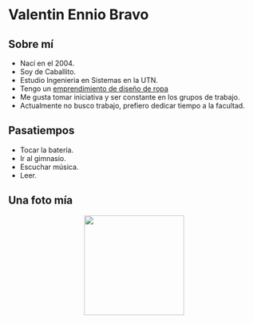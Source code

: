 # Valentin Ennio Bravo
## Sobre mí
- Nací en el 2004.
- Soy de Caballito.
- Estudio Ingenieria en Sistemas en la UTN.
- Tengo un [emprendimiento de diseño de ropa](https://es.fiverr.com/valenennio/create-an-incredible-tshirt-or-hoodie-streetwear-design)
- Me gusta tomar iniciativa y ser constante en los grupos de trabajo.
- Actualmente no busco trabajo, prefiero dedicar tiempo a la facultad.
## Pasatiempos
- Tocar la batería.
- Ir al gimnasio.
- Escuchar música.
- Leer.
## Una foto mía
<p align=center>
  <image src = "https://github.com/pdepviernestm/2024-presentacion-VEBravo/assets/146397261/06146798-4b88-4448-a4de-d3b1b0b673a3" height=auto width=200px>
</p>

